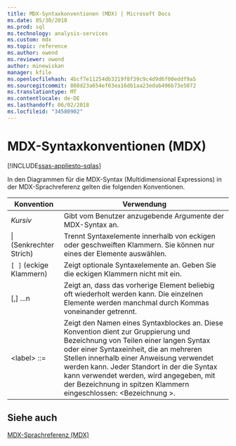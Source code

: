 ```yaml
---
title: MDX-Syntaxkonventionen (MDX) | Microsoft Docs
ms.date: 05/30/2018
ms.prod: sql
ms.technology: analysis-services
ms.custom: mdx
ms.topic: reference
ms.author: owend
ms.reviewer: owend
author: minewiskan
manager: kfile
ms.openlocfilehash: 4bcf7e11254db3219f8f39c9c4d9d6f00eddf9a5
ms.sourcegitcommit: 808d23a654ef03ea16db1aa23edab496b73e5072
ms.translationtype: MT
ms.contentlocale: de-DE
ms.lasthandoff: 06/02/2018
ms.locfileid: "34580902"
---
```

# <a name="mdx-syntax-conventions-mdx"></a>MDX-Syntaxkonventionen (MDX)
[!INCLUDE[ssas-appliesto-sqlas](../includes/ssas-appliesto-sqlas.md)]

  In den Diagrammen für die MDX-Syntax (Multidimensional Expressions) in der MDX-Sprachreferenz gelten die folgenden Konventionen.  
  
|Konvention|Verwendung|  
|----------------|-----------|  
|*Kursiv*|Gibt vom Benutzer anzugebende Argumente der MDX-Syntax an.|  
|&#124; (Senkrechter Strich)|Trennt Syntaxelemente innerhalb von eckigen oder geschweiften Klammern. Sie können nur eines der Elemente auswählen.|  
|`[ ]` (eckige Klammern)|Zeigt optionale Syntaxelemente an. Geben Sie die eckigen Klammern nicht mit ein.|  
|[,] ...n|Zeigt an, dass das vorherige Element beliebig oft wiederholt werden kann. Die einzelnen Elemente werden manchmal durch Kommas voneinander getrennt.|  
|\<label> ::=|Zeigt den Namen eines Syntaxblockes an. Diese Konvention dient zur Gruppierung und Bezeichnung von Teilen einer langen Syntax oder einer Syntaxeinheit, die an mehreren Stellen innerhalb einer Anweisung verwendet werden kann. Jeder Standort in der die Syntax kann verwendet werden, wird angegeben, mit der Bezeichnung in spitzen Klammern eingeschlossen: \<Bezeichnung >.|  
  
## <a name="see-also"></a>Siehe auch  
 [MDX-Sprachreferenz &#40;MDX&#41;](../mdx/mdx-language-reference-mdx.md)  
  
  

